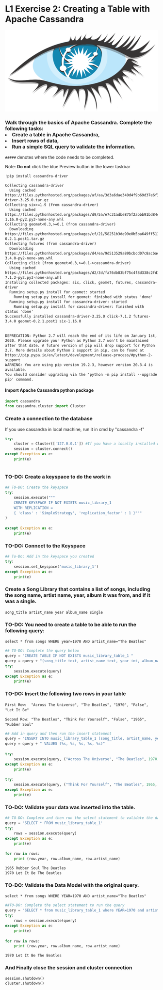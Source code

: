 # L1 Exercise 2: Creating a Table with Apache Cassandra
<img src="./cassandralogo.png">

### Walk through the basics of Apache Cassandra. Complete the following tasks:<li> Create a table in Apache Cassandra, <li> Insert rows of data,<li> Run a simple SQL query to validate the information. <br>
`#####` denotes where the code needs to be completed.
    
Note: __Do not__ click the blue Preview button in the lower taskbar


```python
!pip install cassandra-driver
```

    Collecting cassandra-driver
      Using cached https://files.pythonhosted.org/packages/af/aa/3d3a6dae349d4f9b69d37e6f3f8b8ef286a06005aa312f0a3dc7af0eb556/cassandra-driver-3.25.0.tar.gz
    Collecting six>=1.9 (from cassandra-driver)
      Using cached https://files.pythonhosted.org/packages/d9/5a/e7c31adbe875f2abbb91bd84cf2dc52d792b5a01506781dbcf25c91daf11/six-1.16.0-py2.py3-none-any.whl
    Collecting geomet<0.3,>=0.1 (from cassandra-driver)
      Downloading https://files.pythonhosted.org/packages/cf/21/58251b3de99e0b5ba649ff511f7f9e8399c3059dd52a643774106e929afa/geomet-0.2.1.post1.tar.gz
    Collecting futures (from cassandra-driver)
      Downloading https://files.pythonhosted.org/packages/d4/ea/9d513529a89bcbcd07c8acbac9eecfad29e7562e0b9d69d14f475987ad70/futures-3.4.0-py2-none-any.whl
    Collecting click (from geomet<0.3,>=0.1->cassandra-driver)
      Using cached https://files.pythonhosted.org/packages/d2/3d/fa76db83bf75c4f8d338c2fd15c8d33fdd7ad23a9b5e57eb6c5de26b430e/click-7.1.2-py2.py3-none-any.whl
    Installing collected packages: six, click, geomet, futures, cassandra-driver
      Running setup.py install for geomet: started
        Running setup.py install for geomet: finished with status 'done'
      Running setup.py install for cassandra-driver: started
        Running setup.py install for cassandra-driver: finished with status 'done'
    Successfully installed cassandra-driver-3.25.0 click-7.1.2 futures-3.4.0 geomet-0.2.1.post1 six-1.16.0
    

    DEPRECATION: Python 2.7 will reach the end of its life on January 1st, 2020. Please upgrade your Python as Python 2.7 won't be maintained after that date. A future version of pip will drop support for Python 2.7. More details about Python 2 support in pip, can be found at https://pip.pypa.io/en/latest/development/release-process/#python-2-support
    WARNING: You are using pip version 19.2.3, however version 20.3.4 is available.
    You should consider upgrading via the 'python -m pip install --upgrade pip' command.
    

#### Import Apache Cassandra python package


```python
import cassandra
from cassandra.cluster import Cluster
```

### Create a connection to the database
If you use cassandra in local machine, run it in cmd by "cassandra -f"


```python
try: 
    cluster = Cluster(['127.0.0.1']) #If you have a locally installed Apache Cassandra instance
    session = cluster.connect()
except Exception as e:
    print(e)
 
```

### TO-DO: Create a keyspace to do the work in 


```python
## TO-DO: Create the keyspace
try:
    session.execute("""
    CREATE KEYSPACE IF NOT EXISTS music_library_1 
    WITH REPLICATION = 
    { 'class' : 'SimpleStrategy', 'replication_factor' : 1 }"""
)

except Exception as e:
    print(e)
```

### TO-DO: Connect to the Keyspace


```python
## To-Do: Add in the keyspace you created
try:
    session.set_keyspace('music_library_1')
except Exception as e:
    print(e)
```

### Create a Song Library that contains a list of songs, including the song name, artist name, year, album it was from, and if it was a single. 

`song_title
artist_name
year
album_name
single`

### TO-DO: You need to create a table to be able to run the following query: 
`select * from songs WHERE year=1970 AND artist_name="The Beatles"`


```python
## TO-DO: Complete the query below
query = "CREATE TABLE IF NOT EXISTS music_library_table_1 "
query = query + "(song_title text, artist_name text, year int, album_name text, single Boolean, PRIMARY KEY (year, artist_name))"
try:
    session.execute(query)
except Exception as e:
    print(e)

```

### TO-DO: Insert the following two rows in your table
`First Row:  "Across The Universe", "The Beatles", "1970", "False", "Let It Be"`

`Second Row: "The Beatles", "Think For Yourself", "False", "1965", "Rubber Soul"`


```python
## Add in query and then run the insert statement
query = "INSERT INTO music_library_table_1 (song_title, artist_name, year, album_name, single)" 
query = query + " VALUES (%s, %s, %s, %s, %s)"

try:
    session.execute(query, ("Across The Universe", "The Beatles", 1970, "Let It Be", False))
except Exception as e:
    print(e)
    
try:
    session.execute(query, ("Think For Yourself", "The Beatles", 1965, "Rubber Soul", False))
except Exception as e:
    print(e)
```

### TO-DO: Validate your data was inserted into the table.


```python
## TO-DO: Complete and then run the select statement to validate the data was inserted into the table
query = 'SELECT * FROM music_library_table_1'
try:
    rows = session.execute(query)
except Exception as e:
    print(e)
    
for row in rows:
    print (row.year, row.album_name, row.artist_name)
```

    1965 Rubber Soul The Beatles
    1970 Let It Be The Beatles
    

### TO-DO: Validate the Data Model with the original query.

`select * from songs WHERE YEAR=1970 AND artist_name="The Beatles"`


```python
##TO-DO: Complete the select statement to run the query 
query = "SELECT * from music_library_table_1 where YEAR=1970 and artist_name = 'The Beatles'"
try:
    rows = session.execute(query)
except Exception as e:
    print(e)
    
for row in rows:
    print (row.year, row.album_name, row.artist_name)
```

    1970 Let It Be The Beatles
    

### And Finally close the session and cluster connection


```python
session.shutdown()
cluster.shutdown()
```


```python

```
